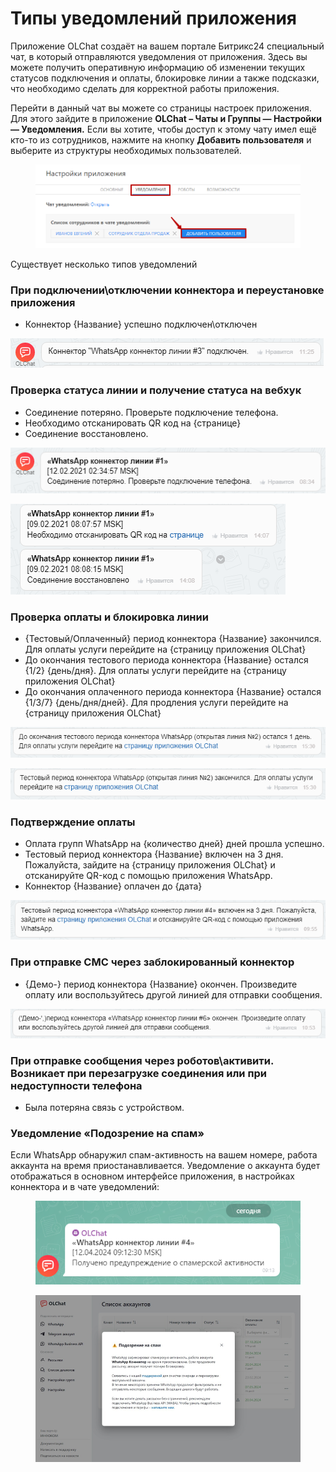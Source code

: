 # Типы уведомлений приложения

Приложение OLChat создаёт на вашем портале Битрикс24 специальный чат, в который отправляются уведомления от приложения. Здесь вы можете получить оперативную информацию об изменении текущих статусов подключения и оплаты, блокировке линии а также подсказки, что необходимо сделать для корректной работы приложения.

Перейти в данный чат вы можете со страницы настроек приложения. Для этого зайдите в приложение **OLChat – Чаты и Группы — Настройки — Уведомления.** Если вы хотите, чтобы доступ к этому чату имел ещё кто-то из сотрудников, нажмите на кнопку **Добавить пользователя** и выберите из структуры необходимых пользователей.

<figure><img src="../../.gitbook/assets/image (313).png" alt=""><figcaption></figcaption></figure>

Существует несколько типов уведомлений

### При подключении\отключении коннектора и переустановке приложения

* Коннектор {Название} успешно подключен\отключен

![](<../../.gitbook/assets/image (727).png>)

### Проверка статуса линии и получение статуса на вебхук

* Соединение потеряно. Проверьте подключение телефона.
* Необходимо отсканировать QR код на {странице}
* Соединение восстановлено.

![](<../../.gitbook/assets/image (97).png>)

![](<../../.gitbook/assets/image (666).png>)

### Проверка оплаты и блокировка линии

* {Тестовый/Оплаченный} период коннектора {Название} закончился. Для оплаты услуги перейдите на {страницу приложения OLChat}
* До окончания тестового периода коннектора {Название} остался {1/2} {день/дня}. Для оплаты услуги перейдите на {страницу приложения OLChat}
* До окончания оплаченного периода коннектора {Название} остался {1/3/7} {день/дня/дней}. Для продления услуги перейдите на {страницу приложения OLChat}

![](<../../.gitbook/assets/image (157).png>)

![](<../../.gitbook/assets/image (519).png>)

### Подтверждение оплаты

* Оплата групп WhatsApp на {количество дней} дней прошла успешно.
* Тестовый период коннектора {Название} включен на 3 дня. Пожалуйста, зайдите на {страницу приложения OLChat} и отсканируйте QR-код с помощью приложения WhatsApp.
* Коннектор {Название} оплачен до {дата}

![](<../../.gitbook/assets/image (288).png>)

### **При отправке СМС через заблокированный коннектор**

* {Демо-} период коннектора {Название} окончен. Произведите оплату или воспользуйтесь другой линией для отправки сообщения.

![](<../../.gitbook/assets/image (125).png>)

### При отправке сообщения через роботов\активити. Возникает при перезагрузке соединения или при недоступности телефона

* Была потеряна связь с устройством.

### Уведомление «Подозрение на спам»

Если WhatsApp обнаружил спам-активность на вашем номере, работа аккаунта на время приостанавливается. Уведомление о аккаунта будет отображаться в основном интерфейсе приложения, в настройках коннектора и в чате уведомлений:

<figure><img src="../../.gitbook/assets/image (2).png" alt=""><figcaption></figcaption></figure>

<figure><img src="../../.gitbook/assets/image.png" alt=""><figcaption></figcaption></figure>
